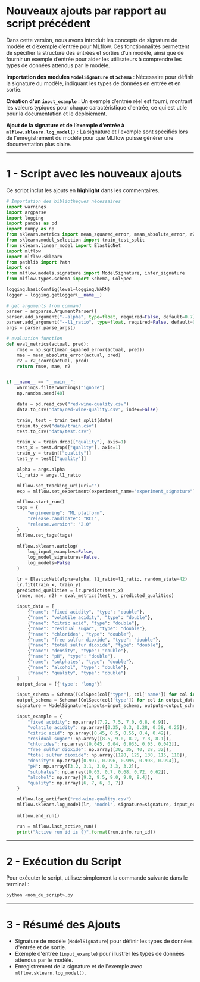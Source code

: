 # Nouveaux ajouts par rapport au script précédent

Dans cette version, nous avons introduit les concepts de signature de modèle et d’exemple d’entrée pour MLflow. Ces fonctionnalités permettent de spécifier la structure des entrées et sorties d’un modèle, ainsi que de fournir un exemple d’entrée pour aider les utilisateurs à comprendre les types de données attendus par le modèle.

**Importation des modules `ModelSignature` et `Schema`** : Nécessaire pour définir la signature du modèle, indiquant les types de données en entrée et en sortie.

**Création d'un `input_example`** : Un exemple d’entrée réel est fourni, montrant les valeurs typiques pour chaque caractéristique d'entrée, ce qui est utile pour la documentation et le déploiement.

**Ajout de la signature et de l’exemple d’entrée à `mlflow.sklearn.log_model()`** : La signature et l'exemple sont spécifiés lors de l'enregistrement du modèle pour que MLflow puisse générer une documentation plus claire.

---

# 1 - Script avec les nouveaux ajouts

Ce script inclut les ajouts en **highlight** dans les commentaires.

```python
# Importation des bibliothèques nécessaires
import warnings
import argparse
import logging
import pandas as pd
import numpy as np
from sklearn.metrics import mean_squared_error, mean_absolute_error, r2_score
from sklearn.model_selection import train_test_split
from sklearn.linear_model import ElasticNet
import mlflow
import mlflow.sklearn
from pathlib import Path
import os
from mlflow.models.signature import ModelSignature, infer_signature
from mlflow.types.schema import Schema, ColSpec

logging.basicConfig(level=logging.WARN)
logger = logging.getLogger(__name__)

# get arguments from command
parser = argparse.ArgumentParser()
parser.add_argument("--alpha", type=float, required=False, default=0.7)
parser.add_argument("--l1_ratio", type=float, required=False, default=0.7)
args = parser.parse_args()

# evaluation function
def eval_metrics(actual, pred):
    rmse = np.sqrt(mean_squared_error(actual, pred))
    mae = mean_absolute_error(actual, pred)
    r2 = r2_score(actual, pred)
    return rmse, mae, r2


if __name__ == "__main__":
    warnings.filterwarnings("ignore")
    np.random.seed(40)

    data = pd.read_csv("red-wine-quality.csv")
    data.to_csv("data/red-wine-quality.csv", index=False)

    train, test = train_test_split(data)
    train.to_csv("data/train.csv")
    test.to_csv("data/test.csv")

    train_x = train.drop(["quality"], axis=1)
    test_x = test.drop(["quality"], axis=1)
    train_y = train[["quality"]]
    test_y = test[["quality"]]

    alpha = args.alpha
    l1_ratio = args.l1_ratio

    mlflow.set_tracking_uri(uri="")
    exp = mlflow.set_experiment(experiment_name="experiment_signature")

    mlflow.start_run()
    tags = {
        "engineering": "ML platform",
        "release.candidate": "RC1",
        "release.version": "2.0"
    }
    mlflow.set_tags(tags)
    
    mlflow.sklearn.autolog(
        log_input_examples=False,
        log_model_signatures=False,
        log_models=False
    )

    lr = ElasticNet(alpha=alpha, l1_ratio=l1_ratio, random_state=42)
    lr.fit(train_x, train_y)
    predicted_qualities = lr.predict(test_x)
    (rmse, mae, r2) = eval_metrics(test_y, predicted_qualities)

    input_data = [
        {"name": "fixed acidity", "type": "double"},
        {"name": "volatile acidity", "type": "double"},
        {"name": "citric acid", "type": "double"},
        {"name": "residual sugar", "type": "double"},
        {"name": "chlorides", "type": "double"},
        {"name": "free sulfur dioxide", "type": "double"},
        {"name": "total sulfur dioxide", "type": "double"},
        {"name": "density", "type": "double"},
        {"name": "pH", "type": "double"},
        {"name": "sulphates", "type": "double"},
        {"name": "alcohol", "type": "double"},
        {"name": "quality", "type": "double"}
    ]
    output_data = [{'type': 'long'}]

    input_schema = Schema([ColSpec(col["type"], col['name']) for col in input_data])
    output_schema = Schema([ColSpec(col['type']) for col in output_data])
    signature = ModelSignature(inputs=input_schema, outputs=output_schema)

    input_example = {
        "fixed acidity": np.array([7.2, 7.5, 7.0, 6.8, 6.9]),
        "volatile acidity": np.array([0.35, 0.3, 0.28, 0.38, 0.25]),
        "citric acid": np.array([0.45, 0.5, 0.55, 0.4, 0.42]),
        "residual sugar": np.array([8.5, 9.0, 8.2, 7.8, 8.1]),
        "chlorides": np.array([0.045, 0.04, 0.035, 0.05, 0.042]),
        "free sulfur dioxide": np.array([30, 35, 40, 28, 32]),
        "total sulfur dioxide": np.array([120, 125, 130, 115, 110]),
        "density": np.array([0.997, 0.996, 0.995, 0.998, 0.994]),
        "pH": np.array([3.2, 3.1, 3.0, 3.3, 3.2]),
        "sulphates": np.array([0.65, 0.7, 0.68, 0.72, 0.62]),
        "alcohol": np.array([9.2, 9.5, 9.0, 9.8, 9.4]),
        "quality": np.array([6, 7, 6, 8, 7])
    }

    mlflow.log_artifact("red-wine-quality.csv")
    mlflow.sklearn.log_model(lr, "model", signature=signature, input_example=input_example)
    
    mlflow.end_run()

    run = mlflow.last_active_run()
    print("Active run id is {}".format(run.info.run_id))
```

---

# 2 - Exécution du Script

Pour exécuter le script, utilisez simplement la commande suivante dans le terminal :

```bash
python <nom_du_script>.py
```

---

# 3 - Résumé des Ajouts

- Signature de modèle (`ModelSignature`) pour définir les types de données d'entrée et de sortie.
- Exemple d'entrée (`input_example`) pour illustrer les types de données attendus par le modèle.
- Enregistrement de la signature et de l'exemple avec `mlflow.sklearn.log_model()`.

